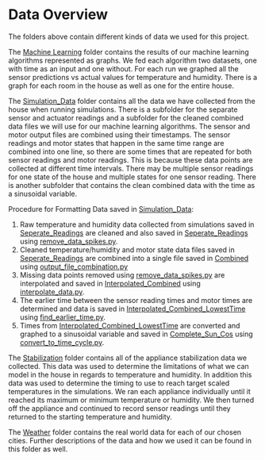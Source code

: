 # Data Overview

The folders above contain different kinds of data we used for this project.

The [Machine Learning](https://github.com/nia-00/UCF_REU_SmartHome_2021/tree/main/Data/Machine_Learning)
folder contains the results of our machine learning algorithms represented as
graphs. We fed each algorithm two datasets, one with time as an input and one without.
For each run we graphed all the sensor predictions vs actual values for temperature
and humidity. There is a graph for each room in the house as well as one for the
entire house.

The [Simulation_Data](https://github.com/nia-00/UCF_REU_SmartHome_2021/tree/main/Data/Simulation_Data)
folder contains all the data we have collected from the house when
running simulations. There is a subfolder for the separate sensor and actuator readings
and a subfolder for the cleaned combined data files we will use for our machine
learning algorithms. The sensor and motor output files are combined using their
timestamps. The sensor readings and motor states that happen in the same time range
are combined into one line, so there are some times that are repeated for both
sensor readings and motor readings. This is because these data points are collected
at different time intervals. There may be multiple sensor readings for one state
of the house and multiple states for one sensor reading. There is another subfolder
that contains the clean combined data with the time as a sinusoidal variable.

Procedure for Formatting Data saved in [Simulation_Data](https://github.com/nia-00/UCF_REU_SmartHome_2021/tree/main/Data/Simulation_Data):
1. Raw temperature and humidity data collected from simulations saved in [Seperate_Readings](https://github.com/nia-00/UCF_REU_SmartHome_2021/tree/main/Data/Simulation_Data/Seperate_Readings) are cleaned and also saved in [Seperate_Readings](https://github.com/nia-00/UCF_REU_SmartHome_2021/tree/main/Data/Simulation_Data/Seperate_Readings) using [remove_data_spikes.py](https://github.com/nia-00/UCF_REU_SmartHome_2021/blob/main/Code/Data%20Analysis/remove_data_spikes.py).
2. Cleaned temperature/humidity and motor state data files saved in [Seperate_Readings](https://github.com/nia-00/UCF_REU_SmartHome_2021/tree/main/Data/Simulation_Data/Seperate_Readings) are combined into a single file saved in [Combined](https://github.com/nia-00/UCF_REU_SmartHome_2021/tree/main/Data/Simulation_Data/Combined) using [output_file_combination.py](https://github.com/nia-00/UCF_REU_SmartHome_2021/blob/main/Code/Data%20Analysis/output_file_combination.py)
3. Missing data points removed using [remove_data_spikes.py](https://github.com/nia-00/UCF_REU_SmartHome_2021/blob/main/Code/Data%20Analysis/remove_data_spikes.py) are interpolated and saved in [Interpolated_Combined](https://github.com/nia-00/UCF_REU_SmartHome_2021/tree/main/Data/Simulation_Data/Interpolated_Combined) using [interpolate_data.py](https://github.com/nia-00/UCF_REU_SmartHome_2021/blob/main/Code/Data%20Analysis/interpolate_data.py).
4. The earlier time between the sensor reading times and motor times are determined and data is saved in [Interpolated_Combined_LowestTime](https://github.com/nia-00/UCF_REU_SmartHome_2021/tree/main/Data/Simulation_Data/Interpolated_Combined_LowestTime) using [find_earlier_time.py](https://github.com/nia-00/UCF_REU_SmartHome_2021/blob/main/Code/Data%20Analysis/find_earlier_time.py).
5. Times from [Interpolated_Combined_LowestTime](https://github.com/nia-00/UCF_REU_SmartHome_2021/tree/main/Data/Simulation_Data/Interpolated_Combined_LowestTime) are converted and graphed to a sinusoidal variable and saved in [Complete_Sun_Cos](https://github.com/nia-00/UCF_REU_SmartHome_2021/tree/main/Data/Simulation_Data/Complete_Sin_Cos) using [convert_to_time_cycle.py](https://github.com/nia-00/UCF_REU_SmartHome_2021/blob/main/Code/Data%20Analysis/convert_to_time_cycle.py). 

The [Stabilization](https://github.com/nia-00/UCF_REU_SmartHome_2021/tree/main/Data/Stabilization)
folder contains all of the appliance stabilization data we collected. This
data was used to determine the limitations of what we can model in the house
in regards to temperature and humidity. In addition this data was used to determine
the timing to use to reach target scaled temperatures in the simulations. We ran
each appliance individually until it reached its maximum or minimum temperature
or humidity. We then turned off the appliance and continued to record sensor
readings until they returned to the starting temperature and humidity.


The [Weather](https://github.com/nia-00/UCF_REU_SmartHome_2021/tree/main/Data/Weather)
folder contains the real world data for each of our chosen cities. Further descriptions
of the data and how we used it can be found in this folder as well.
